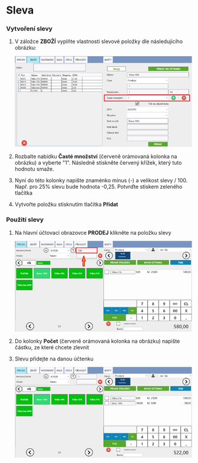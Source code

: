 # Sleva

### Vytvoření slevy

1. V záložce **ZBOŽÍ** vyplňte vlastnosti slevové položky dle následujícího obrázku:

   ![](img/discount1.png)
   
2. Rozbalte nabídku **Časté množství** (červeně orámovaná kolonka na obrázku) a vyberte "1". Následně stiskněte červený křížek,        který tuto hodnotu smaže.
3. Nyní do této kolonky napište znaménko mínus (*-*) a velikost slevy / 100. Např. pro 25% slevu bude hodnota -0,25. Potvrďte stiskem        zeleného tlačítka
4. Vytvořte položku stisknutím tlačítka **Přidat**

### Použití slevy

1. Na hlavní účtovací obrazovce **PRODEJ** klikněte na položku slevy

   ![](img/discount2.png)

2. Do kolonky **Počet** (červeně orámovaná kolonka na obrázku) napište částku, ze které chcete zlevnit
3. Slevu přidejte na danou účtenku

   ![](img/discount3.png)



